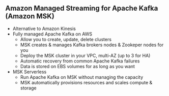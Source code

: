 ## Amazon Managed Streaming for Apache Kafka (Amazon MSK)
- Alternative to Amazon Kinesis
- Fully managed Apache Kafka on AWS
    - Allow you to create, update, delete clusters
    - MSK creates & manages Kafka brokers nodes & Zookeper nodes for you
    - Deploy the MSK cluster in your VPC, multi-AZ (up to 3 for HA)
    - Automatic recovery from common Apache Kafka failures
    - Data is stored on EBS volumes for as long as you want
- MSK Serverless
    - Run Apache Kafka on MSK without managing the capacity
    - MSK automatically provisions resources and scales compute & storage

